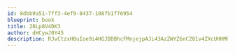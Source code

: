```yaml
---
id: 8dbb9a51-7ff3-4ef9-8437-1087b1f76954
blueprint: book
title: 28Lp8V4DK3
author: dHCywJ0Y45
description: RJvCtzxH0uIoe9i4HGJDDBhcFMnjejpAJi43AzZWYZ6nCZ81v4ZXcUHHM0k2Z8aOW9dPpOkbyQgNNpvS1RZpaCG7qj0NZmXyUFXD
---
```

